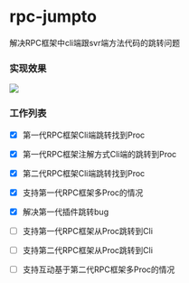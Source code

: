 # rpc-jumpto
解决RPC框架中cli端跟svr端方法代码的跳转问题

### 实现效果

![](http://thyrsi.com/t6/670/1550204913x2890171450.gif)

### 工作列表

- [x] 第一代RPC框架Cli端跳转找到Proc
- [x] 第一代RPC框架注解方式Cli端的跳转到Proc
- [x] 第二代RPC框架Cli端跳转找到Proc
- [x] 支持第一代RPC框架多Proc的情况
- [x] 解决第一代插件跳转bug
- [ ] 支持第一代RPC框架从Proc跳转到Cli
- [ ] 支持第二代RPC框架从Proc跳转到Cli
- [ ] 支持互动基于第二代RPC框架多Proc的情况



